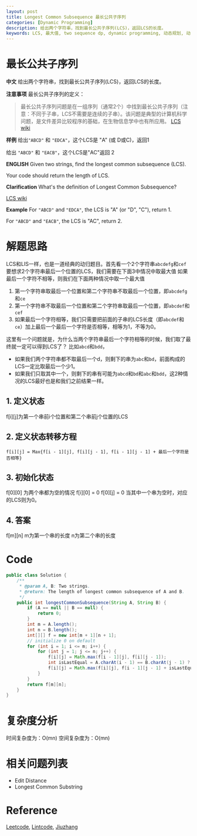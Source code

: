 ```yaml
---
layout: post
title: Longest Common Subsequence 最长公共子序列
categories: [Dynamic Programming]
description: 给出两个字符串，找到最长公共子序列(LCS)，返回LCS的长度。
keywords: LCS, 最大值, two sequence dp, dynamic programming, 动态规划, 动归
---
```


# 最长公共子序列 
**中文**
给出两个字符串，找到最长公共子序列(LCS)，返回LCS的长度。

**注意事项**
最长公共子序列的定义：

>最长公共子序列问题是在一组序列（通常2个）中找到最长公共子序列（注意：不同于子串，LCS不需要是连续的子串）。该问题是典型的计算机科学问题，是文件差异比较程序的基础，在生物信息学中也有所应用。
[LCS wiki](https://en.wikipedia.org/wiki/Longest_common_subsequence_problem)

**样例**
给出`"ABCD"` 和 `"EDCA"`，这个LCS是 "A" (或 D或C)，返回1

给出 `"ABCD"` 和 `"EACB"`，这个LCS是"AC"返回 2

**ENGLISH**
Given two strings, find the longest common subsequence (LCS).

Your code should return the length of LCS.

**Clarification**
What's the definition of Longest Common Subsequence?

[LCS wiki](https://en.wikipedia.org/wiki/Longest_common_subsequence_problem)

**Example**
For `"ABCD"` and `"EDCA"`, the LCS is "A" (or "D", "C"), return 1.

For `"ABCD"` and `"EACB"`, the LCS is "AC", return 2.



# 解题思路
LCS和LIS一样，也是一道经典的动归题目。首先看一个2个字符串`abcdefg`和`cef`
要想求2个字符串最后一个位置的LCS，我们需要在下面3中情况中取最大值
如果最后一个字符不相等，则我们在下面两种情况中取一个最大值

1. 第一个字符串取最后一个位置和第二个字符串不取最后一个位置，即`abcdefg`和`ce`
2. 第一个字符串不取最后一个位置和第二个字符串取最后一个位置，即`abcdef`和`cef`
3. 如果最后一个字符相等，我们只需要把前面的子串的LCS长度（即`abcdef`和`ce`）加上最后一个最后一个字符是否相等，相等为1，不等为0。

这里有一个问题就是，为什么当两个字符串最后一个字符相等的时候，我们取了最终就一定可以得到LCS了？
比如`abcd`和`bdd`，

* 如果我们两个字符串都不取最后一个d，则剩下的串为`abc`和`bd`，前面构成的LCS一定比取最后一个少1。
* 如果我们只取其中一个，则剩下的串有可能为`abcd`和`bd`和`abc`和`bdd`，这2种情况的LCS最好也是和我们之前结果一样。

## 1. 定义状态
f[i][j]为第一个串前i个位置和第二个串前j个位置的LCS

## 2. 定义状态转移方程
```
f[i][j] = Max{f[i - 1][j], f[i][j - 1], f[i - 1][j - 1] + 最后一个字符是否相等} 
```

## 3. 初始化状态
f[0][0] 为两个串都为空的情况
f[i][0] = 0
f[0][j] = 0
当其中一个串为空时，对应的LCS则为0。

## 4. 答案
f[m][n]
m为第一个串的长度
n为第二个串的长度

# Code
```java
public class Solution {
    /**
     * @param A, B: Two strings.
     * @return: The length of longest common subsequence of A and B.
     */
    public int longestCommonSubsequence(String A, String B) {
        if (A == null || B == null) {
            return 0;
        }
        int m = A.length();
        int n = B.length();
        int[][] f = new int[m + 1][n + 1];
        // initialize 0 on default
        for (int i = 1; i <= m; i++) {
            for (int j = 1; j <= n; j++) {
                f[i][j] = Math.max(f[i - 1][j], f[i][j - 1]);
                int isLastEqual = A.charAt(i - 1) == B.charAt(j - 1) ? 1 : 0;
                f[i][j] = Math.max(f[i][j], f[i - 1][j - 1] + isLastEqual);
            }
        }
        return f[m][n];
    }
}
```

# 复杂度分析
时间复杂度为：O(mn)
空间复杂度为：O(mn)


# 相关问题列表 
* Edit Distance
* Longest Common Substring

# Reference 
[Leetcode](https://leetcode.com/), [Lintcode](http://www.lintcode.com/), [Jiuzhang](www.jiuzhang.com)
